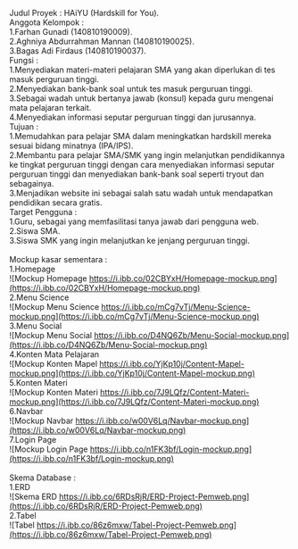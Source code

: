 Judul Proyek : HAiYU (Hardskill for You).  
Anggota Kelompok :  
1.Farhan Gunadi (140810190009).  
2.Aghniya Abdurrahman Mannan (140810190025).  
3.Bagas Adi Firdaus (140810190037).  
Fungsi :  
1.Menyediakan materi-materi pelajaran SMA yang akan diperlukan di tes masuk perguruan tinggi.  
2.Menyediakan bank-bank soal untuk tes masuk perguruan tinggi.  
3.Sebagai wadah untuk bertanya jawab (konsul) kepada guru mengenai mata pelajaran terkait.  
4.Menyediakan informasi seputar perguruan tinggi dan jurusannya.  
Tujuan :  
1.Memudahkan para pelajar SMA dalam meningkatkan hardskill mereka sesuai bidang minatnya (IPA/IPS).   
2.Membantu para pelajar SMA/SMK yang ingin melanjutkan pendidikannya ke tingkat perguruan tinggi dengan cara menyediakan informasi seputar perguruan tinggi dan menyediakan bank-bank soal seperti tryout dan sebagainya.  
3.Menjadikan website ini sebagai salah satu wadah untuk mendapatkan pendidikan secara gratis.  
Target Pengguna :  
1.Guru, sebagai yang memfasilitasi tanya jawab dari pengguna web.  
2.Siswa SMA.   
3.Siswa SMK yang ingin melanjutkan ke jenjang perguruan tinggi.    
<br>
Mockup kasar sementara :  
1.Homepage  
![Mockup Homepage https://i.ibb.co/02CBYxH/Homepage-mockup.png](https://i.ibb.co/02CBYxH/Homepage-mockup.png)  
2.Menu Science  
![Mockup Menu Science https://i.ibb.co/mCg7vTj/Menu-Science-mockup.png](https://i.ibb.co/mCg7vTj/Menu-Science-mockup.png)  
3.Menu Social  
![Mockup Menu Social https://i.ibb.co/D4NQ6Zb/Menu-Social-mockup.png](https://i.ibb.co/D4NQ6Zb/Menu-Social-mockup.png)  
4.Konten Mata Pelajaran  
![Mockup Konten Mapel https://i.ibb.co/YjKp10j/Content-Mapel-mockup.png](https://i.ibb.co/YjKp10j/Content-Mapel-mockup.png)  
5.Konten Materi  
![Mockup Konten Materi https://i.ibb.co/7J9LQfz/Content-Materi-mockup.png](https://i.ibb.co/7J9LQfz/Content-Materi-mockup.png)  
6.Navbar  
![Mockup Navbar https://i.ibb.co/w00V6Lq/Navbar-mockup.png](https://i.ibb.co/w00V6Lq/Navbar-mockup.png)  
7.Login Page  
![Mockup Login Page https://i.ibb.co/n1FK3bf/Login-mockup.png](https://i.ibb.co/n1FK3bf/Login-mockup.png)  
<br>
Skema Database :  
1.ERD  
![Skema ERD https://i.ibb.co/6RDsRjR/ERD-Project-Pemweb.png](https://i.ibb.co/6RDsRjR/ERD-Project-Pemweb.png)  
2.Tabel  
![Tabel https://i.ibb.co/86z6mxw/Tabel-Project-Pemweb.png](https://i.ibb.co/86z6mxw/Tabel-Project-Pemweb.png)